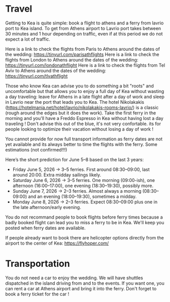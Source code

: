 # Travel

Getting to Kea is quite simple: book a flight to athens and a ferry from lavrio port to Kea island.
To get from Athens airport to Lavrio port takes between 30 minutes and 1 hour depending on traffic, even if at this period we do not expect a lot of traffic.

Here is a link to check the flights from Paris to Athens around the dates of the wedding: https://tinyurl.com/parisathflights
Here is a link to check the flights from London to Athens around the dates of the wedding: https://tinyurl.com/londonathflight
Here is a link to check the flights from Tel Aviv to Athens around the dates of the wedding: https://tinyurl.com/tlvathflight


Those who know Kea can advise you to do something a bit "roots" and uncomfortable but that allows you to enjoy a full day of Kea without wasting a day traveling:
leave for Athens in a late flight after a day of work and sleep in Lavrio near the port that leads you to Kea. The hotel Nikolakakis (https://hotelmania.net/hotel/lavrio/nikolakakis-rooms-lavrio/) is a classic (rough around the edges but it does the work).
Take the first ferry in the morning and you'll have a Freddo Espresso in Kea without having lost a day traveling !
Don't advise this out of the blue, it's not very confortable. its for people looking to optimize their vacation without losing a day of work !

You cannot provide for now full transport information as ferry dates are not yet available and its always better to time the flights with the ferry.
Some estimations (not confirmed!!!)

Here’s the short prediction for June 5–8 based on the last 3 years:
* Friday June 5, 2026 → 3–5 ferries. First around 08:30–09:00, last around 20:00. Extra midday sailings likely.
* Saturday June 6, 2026 → 3–5 ferries. One morning (09:00-ish), one afternoon (16:00–17:00), one evening (18:30–19:30), possibly more.
* Sunday June 7, 2026 → 2–3 ferries. Almost always a morning (08:30–09:00) and an evening (18:00–19:30), sometimes a midday.
* Monday June 8, 2026 → 2–3 ferries. Expect 08:30–09:00 plus one in the late afternoon/early evening.

You do not recommand people to book flights before ferry times because a badly booked flight can lead you to miss a ferry to be in Kea.
We'll keep you posted when ferry dates are available.

If people already want to book there are helicopter options directly from the airport to the center of Kea: https://flyhoper.com/

# Transportation

You do not need a car to enjoy the wedding. We will have shuttles dispatched in the island driving from and to the events.
If you want one, you can rent a car at Athens airport and bring it into the ferry. Don't forget to book a ferry ticket for the car !